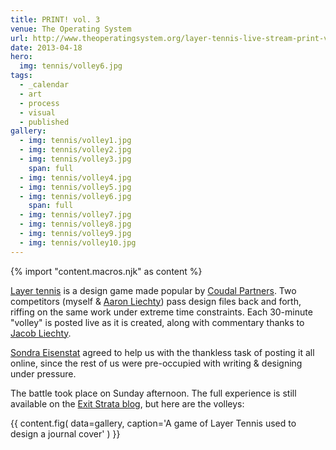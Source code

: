 ```yaml
---
title: PRINT! vol. 3
venue: The Operating System
url: http://www.theoperatingsystem.org/layer-tennis-live-stream-print-vol-3-ole/
date: 2013-04-18
hero:
  img: tennis/volley6.jpg
tags:
  - _calendar
  - art
  - process
  - visual
  - published
gallery:
  - img: tennis/volley1.jpg
  - img: tennis/volley2.jpg
  - img: tennis/volley3.jpg
    span: full
  - img: tennis/volley4.jpg
  - img: tennis/volley5.jpg
  - img: tennis/volley6.jpg
    span: full
  - img: tennis/volley7.jpg
  - img: tennis/volley8.jpg
  - img: tennis/volley9.jpg
  - img: tennis/volley10.jpg
---
```


{% import "content.macros.njk" as content %}

[Layer tennis](http://layertennis.com/)
is a design game
made popular by
[Coudal Partners](http://www.coudal.com/).
Two competitors (myself & [Aaron Liechty](http://aaronliechty.tumblr.com/))
pass design files back and forth,
riffing on the same work under extreme time constraints.
Each 30-minute "volley" is posted live as it is created,
along with commentary
thanks to [Jacob Liechty](http://jacobliechty.tumblr.com/).

[Sondra Eisenstat](http://sondraedesign.tumblr.com/)
agreed to help us
with the thankless task of posting it all online,
since the rest of us were pre-occupied
with writing & designing under pressure.

The battle took place on Sunday afternoon.
The full experience is still available
on the [Exit Strata blog][blog],
but here are the volleys:

[blog]: http://www.theoperatingsystem.org/layer-tennis-live-stream-print-vol-3-ole/

{{ content.fig(
  data=gallery,
  caption='A game of Layer Tennis used to design a journal cover'
) }}
